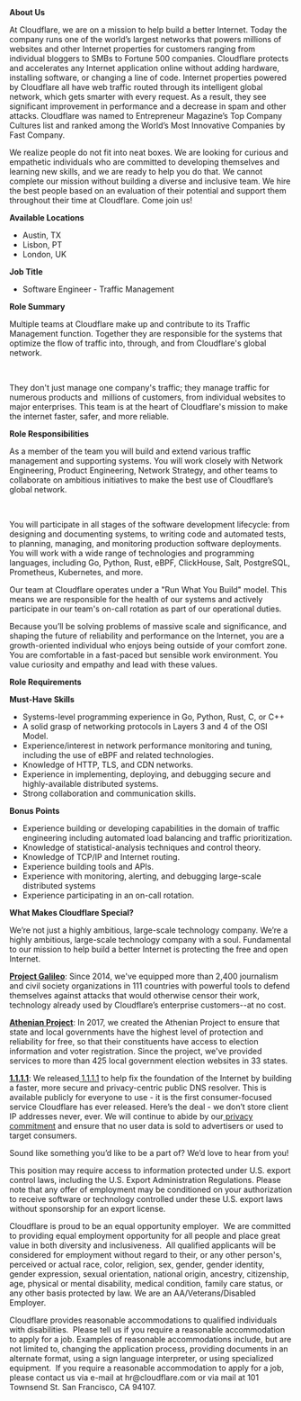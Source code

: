 <div class="content-intro">
	<div><strong>About Us</strong></div>
	<div>
		<p>At Cloudflare, we are on a mission to help build a better Internet. Today the company runs one of the world’s largest networks that powers millions of websites and other Internet properties for customers ranging from individual bloggers to SMBs to Fortune 500 companies. Cloudflare protects and accelerates any Internet application online without adding hardware, installing software, or changing a line of code. Internet properties powered by Cloudflare all have web traffic routed through its intelligent global network, which gets smarter with every request. As a result, they see significant improvement in performance and a decrease in spam and other attacks. Cloudflare was named to Entrepreneur Magazine’s Top Company Cultures list and ranked among the World’s Most Innovative Companies by Fast Company.&nbsp;</p>
		<p><span style="font-weight: 400;">We realize people do not fit into neat boxes. We are looking for curious and empathetic individuals who are committed to developing themselves and learning new skills, and we are ready to help you do that. We cannot complete our mission without building a diverse and inclusive team. We hire the best people based on an evaluation of their potential and support them throughout their time at Cloudflare. Come join us!&nbsp;</span></p>
	</div>
</div>
<p><strong>Available Locations</strong></p>
<ul>
	<li>Austin, TX</li>
	<li>Lisbon, PT</li>
	<li>London, UK</li>
</ul>
<p><strong>Job Title</strong></p>
<ul>
	<li>Software Engineer - Traffic Management</li>
</ul>
<p><strong>Role Summary</strong></p>
<p>Multiple teams at Cloudflare make up and contribute to its Traffic Management function. Together they are responsible for the systems that optimize the flow of traffic into, through, and from Cloudflare's global network.</p>
<p>&nbsp;</p>
<p>They don't just manage one company's traffic; they manage traffic for numerous products and&nbsp; millions of customers, from individual websites to major enterprises. This team is at the heart of Cloudflare's mission to make the internet faster, safer, and more reliable.</p>
<p><strong>Role Responsibilities</strong></p>
<p>As a member of the team you will build and extend various traffic management and supporting systems. You will work closely with Network Engineering, Product Engineering, Network Strategy, and other teams to collaborate on ambitious initiatives to make the best use of Cloudflare’s global network.</p>
<p>&nbsp;</p>
<p>You will participate in all stages of the software development lifecycle: from designing and documenting systems, to writing code and automated tests, to planning, managing, and monitoring production software deployments. You will work with a wide range of technologies and programming languages, including Go, Python, Rust, eBPF, ClickHouse, Salt, PostgreSQL, Prometheus, Kubernetes, and more.</p>
<p>Our team at Cloudflare operates under a "Run What You Build" model. This means we are responsible for the health of our systems and actively participate in our team's on-call rotation as part of our operational duties.</p>
<p>Because you’ll be solving problems of massive scale and significance, and shaping the future of reliability and performance on the Internet, you are a growth-oriented individual who enjoys being outside of your comfort zone. You are comfortable in a fast-paced but sensible work environment. You value curiosity and empathy and lead with these values.</p>
<p><strong>Role Requirements</strong></p>
<p><strong>Must-Have Skills</strong></p>
<ul>
	<li>Systems-level programming experience in Go, Python, Rust, C, or C++</li>
	<li>A solid grasp of networking protocols in Layers 3 and 4 of the OSI Model.</li>
	<li>Experience/interest in network performance monitoring and tuning, including the use of eBPF and related technologies.</li>
	<li>Knowledge of HTTP, TLS, and CDN networks.</li>
	<li>Experience in implementing, deploying, and debugging secure and highly-available distributed systems.</li>
	<li>Strong collaboration and communication skills.</li>
</ul>
<p><strong>Bonus Points</strong></p>
<ul>
	<li>Experience building or developing capabilities in the domain of traffic engineering including automated load balancing and traffic prioritization.</li>
	<li>Knowledge of statistical-analysis techniques and control theory.</li>
	<li>Knowledge of TCP/IP and Internet routing.</li>
	<li>Experience building tools and APIs.</li>
	<li>Experience with monitoring, alerting, and debugging large-scale distributed systems</li>
	<li>Experience participating in an on-call rotation.</li>
</ul>
<div class="content-conclusion">
	<p><strong>What Makes Cloudflare Special?</strong></p>
	<p><span style="font-weight: 400;">We’re not just a highly ambitious, large-scale technology company. We’re a highly ambitious, large-scale technology company with a soul. Fundamental to our mission to help build a better Internet is protecting the free and open Internet.</span></p>
	<p><a href="https://blog.cloudflare.com/protecting-free-expression-online/"><strong>Project Galileo</strong></a><span style="font-weight: 400;">: Since 2014, we've equipped more than 2,400 journalism and civil society organizations in 111 countries with powerful tools to defend themselves against attacks that would otherwise censor their work, technology already used by Cloudflare’s enterprise customers--at no cost.</span></p>
	<p><strong><a href="https://www.cloudflare.com/athenian/">Athenian Project</a></strong><span style="font-weight: 400;">: In 2017, we created the Athenian Project to ensure that state and local governments have the highest level of protection and reliability for free, so that their constituents have access to election information and voter registration. Since the project, we've provided services to more than 425 local government election websites in 33 states.</span></p>
	<p><a href="https://1.1.1.1/"><strong>1.1.1.1</strong></a><span style="font-weight: 400;">: We released</span><a href="https://1.1.1.1/"> <span style="font-weight: 400;">1.1.1.1</span></a><span style="font-weight: 400;"> to help fix the foundation of the Internet by building a faster, more secure and privacy-centric public DNS resolver. This is available publicly for everyone to use - it is the first consumer-focused service Cloudflare has ever released. Here’s the deal - we don’t store client IP addresses never, ever. We will continue to abide by our</span><a href="https://developers.cloudflare.com/1.1.1.1/privacy/public-dns-resolver"> privacy commitment</a><span style="font-weight: 400;"> and ensure that no user data is sold to advertisers or used to target consumers.</span></p>
	<p><span style="font-weight: 400;">Sound like something you’d like to be a part of? We’d love to hear from you!</span></p>
	<p><span style="font-weight: 400;">This position may require access to information protected under U.S. export control laws, including the U.S. Export Administration Regulations. Please note that any offer of employment may be conditioned on your authorization to receive software or technology controlled under these U.S. export laws without sponsorship for an export license.</span></p>
	<p><span style="font-weight: 400;">Cloudflare is proud to be an equal opportunity employer. &nbsp;We are committed to providing equal employment opportunity for all people and place great value in both diversity and inclusiveness. &nbsp;All qualified applicants will be considered for employment without regard to their, or any other person's, perceived or actual</span> <span style="font-weight: 400;">race, color, religion, sex, gender, gender identity, gender expression, sexual orientation, national origin, ancestry, citizenship, age, physical or mental disability, medical condition, family care status, or any other basis protected by law. </span><span style="font-weight: 400;">We are an AA/Veterans/Disabled Employer.</span></p>
	<p><span style="font-weight: 400;">Cloudflare provides reasonable accommodations to qualified individuals with disabilities. &nbsp;Please tell us if you require a reasonable accommodation to apply for a job. Examples of reasonable accommodations include, but are not limited to, changing the application process, providing documents in an alternate format, using a sign language interpreter, or using specialized equipment. &nbsp;If you require a reasonable accommodation to apply for a job, please contact us via e-mail at </span><span style="font-weight: 400;">hr@cloudflare.com</span><span style="font-weight: 400;"> or via mail at 101 Townsend St. San Francisco, CA 94107.</span></p>
</div>
